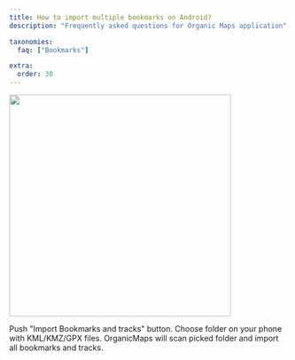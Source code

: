 ```yaml
---
title: How to import multiple bookmarks on Android?
description: "Frequently asked questions for Organic Maps application"

taxonomies:
  faq: ["Bookmarks"]

extra:
  order: 30
---
```


<img src="/images/faq/faq-bookmarks-android-import.jpg" width="400px"/>

Push "Import Bookmarks and tracks" button. Choose folder on your phone with KML/KMZ/GPX files. OrganicMaps will scan picked folder and import all bookmarks and tracks.
